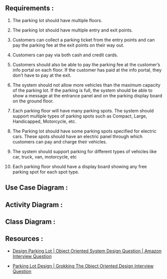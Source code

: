 ## Requirements :

1. The parking lot should have multiple floors.

2. The parking lot should have multiple entry and exit points.

3. Customers can collect a parking ticket from the entry points and can pay the parking fee at the exit points on their way out.

4. Customers can pay via both cash and credit cards.

5. Customers should also be able to pay the parking fee at the customer’s info portal on each floor. If the customer has paid at the info portal, they don’t have to pay at the exit.

6. The system should not allow more vehicles than the maximum capacity of the parking lot. If the parking is full, the system should be able to show a message at the entrance panel and on the parking display board on the ground floor.

7. Each parking floor will have many parking spots. The system should support multiple types of parking spots such as Compact, Large, Handicapped, Motorcycle, etc.

8. The Parking lot should have some parking spots specified for electric cars. These spots should have an electric panel through which customers can pay and charge their vehicles.

9. The system should support parking for different types of vehicles like car, truck, van, motorcycle, etc

10. Each parking floor should have a display board showing any free parking spot for each spot type.


## Use Case Diagram :


## Activity Diagram :


## Class Diagram :

## Resources :

* [Design Parking Lot | Object Oriented System Design Question | Amazon Interview Question](https://www.youtube.com/watch?v=nwioCA5nrYc)

* [Parking Lot Design | Grokking The Object Oriented Design Interview Question](https://www.youtube.com/watch?v=tVRyb4HaHgw&t=710s)
